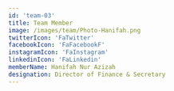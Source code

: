 ```yaml
---
id: 'team-03'
title: Team Member
image: /images/team/Photo-Hanifah.png
twitterIcon: 'FaTwitter'
facebookIcon: 'FaFacebookF'
instagramIcon: 'FaInstagram'
linkedinIcon: 'FaLinkedin'
memberName: Hanifah Nur Azizah
designation: Director of Finance & Secretary
---
```

